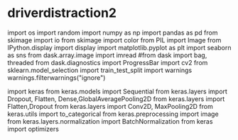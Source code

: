 # driverdistraction2



import os
import random
import numpy as np
import pandas as pd 
from skimage import io
from skimage import color
from PIL import Image
from IPython.display import display
import matplotlib.pyplot as plt
import seaborn as sns
from dask.array.image import imread
#from dask import bag, threaded
from dask.diagnostics import ProgressBar
import cv2
from sklearn.model_selection import train_test_split
import warnings
warnings.filterwarnings("ignore")



import keras
from keras.models import Sequential
from keras.layers import Dropout, Flatten, Dense,GlobalAveragePooling2D
from keras.layers import Flatten,Dropout
from keras.layers import Conv2D, MaxPooling2D
from keras.utils import to_categorical
from keras.preprocessing import image 
from keras.layers.normalization import BatchNormalization
from keras import optimizers




